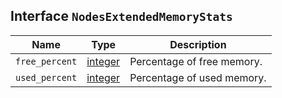 ## Interface `NodesExtendedMemoryStats`

| Name | Type | Description |
| - | - | - |
| `free_percent` | [integer](./integer.md) | Percentage of free memory. |
| `used_percent` | [integer](./integer.md) | Percentage of used memory. |
